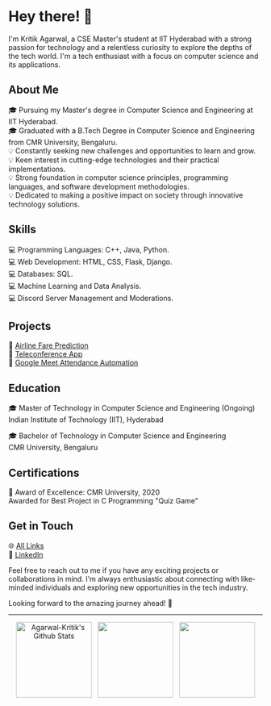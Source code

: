 <!---
<h2 align="center">Hello!</h2>
<p align="center">
  <a href="https://kritik.go.studio"><img alt="Kritik Agarwal" src="https://github.com/Kritik007/Kritik007/blob/main/svg/my-name-is-kritik-agarwal.svg"></a>
</p>
--->

# Hey there! 👋

I'm Kritik Agarwal, a CSE Master's student at IIT Hyderabad with a strong passion for technology and a relentless curiosity to explore the depths of the tech world. I'm a tech enthusiast with a focus on computer science and its applications.

## About Me

🎓 Pursuing my Master's degree in Computer Science and Engineering at IIT Hyderabad.\
🎓 Graduated with a B.Tech Degree in Computer Science and Engineering from CMR University, Bengaluru.\
💡 Constantly seeking new challenges and opportunities to learn and grow.\
💡 Keen interest in cutting-edge technologies and their practical implementations.\
💡 Strong foundation in computer science principles, programming languages, and software development methodologies.\
💡 Dedicated to making a positive impact on society through innovative technology solutions.

## Skills

💻 Programming Languages: C++, Java, Python.\
💻 Web Development: HTML, CSS, Flask, Django.\
💻 Databases: SQL.\
💻 Machine Learning and Data Analysis.\
💻 Discord Server Management and Moderations.

## Projects

🚀 [Airline Fare Prediction](https://github.com/Kritik007/Airline-Fare-Prediction)\
🚀 [Teleconference App](https://github.com/Kritik007/Teleconference-App)\
🚀 [Google Meet Attendance Automation](https://github.com/Kritik007/cmru-meet-attendance-system)

## Education

🎓 Master of Technology in Computer Science and Engineering (Ongoing)\
   Indian Institute of Technology (IIT), Hyderabad

🎓 Bachelor of Technology in Computer Science and Engineering\
   CMR University, Bengaluru

## Certifications

📜 Award of Excellence: CMR University, 2020\
   Awarded for Best Project in C Programming "Quiz Game"

## Get in Touch

🌐 [All Links](https://AgarwalKritik.github.io)\
🔗 [LinkedIn](https://linkedin.com/in/AgarwalKritik)

Feel free to reach out to me if you have any exciting projects or collaborations in mind. I'm always enthusiastic about connecting with like-minded individuals and exploring new opportunities in the tech industry.

Looking forward to the amazing journey ahead! 🚀

---------------------------------------------------------------------------------------------------

<p align="center">
  <a href="https://www.github.com/Kritik007"><img height="150px" alt="Agarwal-Kritik's Github Stats" src="https://github-readme-stats.vercel.app/api?username=Kritik007&show_icons=true&hide_border=true&include_all_commits=true&theme=chartreuse-dark"></a>&nbsp;&nbsp;
  <a href="https://www.github.com/Kritik007"><img height="150px" src="https://github-readme-stats.vercel.app/api/top-langs/?username=Kritik007&layout=compact&exclude_repo=github-readme-stats,Kritik007.github.io,Kritik007&hide_border=true&theme=chartreuse-dark"></a>&nbsp;&nbsp;
  <a href="https://www.github.com.Kritik007"><img height="150px" src="https://github-readme-streak-stats.herokuapp.com/?user=Kritik007&theme=chartreuse-dark&hide_border=true"></a>
</p>
